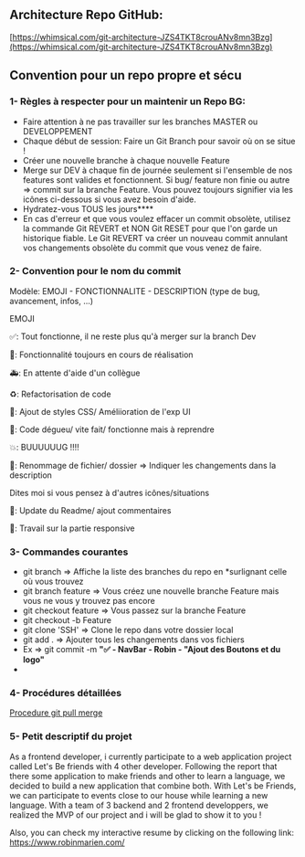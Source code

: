 ## Architecture Repo GitHub:

[https://whimsical.com/git-architecture-JZS4TKT8crouANv8mn3Bzg](https://whimsical.com/git-architecture-JZS4TKT8crouANv8mn3Bzg)

## Convention pour un repo propre et sécu

### 1- Règles à respecter pour un maintenir un Repo BG:

- Faire attention à ne pas travailler sur les branches MASTER ou DEVELOPPEMENT
- Chaque début de session: Faire un Git Branch pour savoir où on se situe !
- Créer une nouvelle branche à chaque nouvelle Feature
- Merge sur DEV à chaque fin de journée seulement si l'ensemble de nos features sont valides et fonctionnent. Si bug/ feature non finie ou autre ⇒ commit sur la branche Feature. Vous pouvez toujours signifier via les icônes ci-dessous si vous avez besoin d'aide.
- Hydratez-vous TOUS les jours****
- En cas d'erreur et que vous voulez effacer un commit obsolète, utilisez la commande Git REVERT et NON Git RESET pour que l'on garde un historique fiable. Le Git REVERT va créer un nouveau commit annulant vos changements obsolète du commit que vous venez de faire.

### 2- Convention pour le nom du commit

Modèle:  EMOJI - FONCTIONNALITE - DESCRIPTION (type de bug, avancement, infos, ...)

EMOJI

✅: Tout fonctionne, il ne reste plus qu'à merger sur la branch Dev

🚧: Fonctionnalité toujours en cours de réalisation

🚑️: En attente d'aide d'un collègue

♻️: Refactorisation de code

💄: Ajout de styles CSS/ Améliioration de l'exp UI

💩: Code dégueu/ vite fait/ fonctionne mais à reprendre

💥: BUUUUUUG !!!!

🚚: Renommage de fichier/ dossier ⇒ Indiquer les changements dans la description

Dites moi si vous pensez à d'autres icônes/situations

💬: Update du Readme/ ajout commentaires

📱: Travail sur la partie responsive

### 3- Commandes courantes

- git branch ⇒ Affiche la liste des branches du repo en *surlignant celle où vous trouvez
- git branch feature ⇒ Vous créez une nouvelle branche Feature mais vous ne vous y trouvez pas encore
- git checkout feature ⇒ Vous passez sur la branche Feature
- git checkout -b Feature
- git clone 'SSH' ⇒ Clone le repo dans votre dossier local
- git add . ⇒ Ajouter tous les changements dans vos fichiers
- Ex ⇒  git commit -m **"✅ - NavBar - Robin - "Ajout des Boutons et du logo"**
- 

### 4- Procédures détaillées

[Procedure git pull merge](https://www.notion.so/Procedure-git-pull-merge-26448aac92364359b2684a3ef1d56b1c)

### 5- Petit descriptif du projet
As a frontend developer, i currently participate to a web application project called Let's Be friends with 4 other developer.
Following the report that there some application to make friends and other to learn a language, we decided to build a new application that combine both. With Let's be Friends, we can participate to events close to our house while learning a new language.
With a team of 3 backend and 2 frontend developpers, we realized the MVP of our project and i will be glad to show it to you !

Also, you can check my interactive resume by clicking on the following link:
https://www.robinmarien.com/


